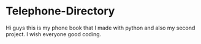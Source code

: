 # Telephone-Directory
Hi guys this is my phone book that I made with python and also my second project. I wish everyone good coding.
